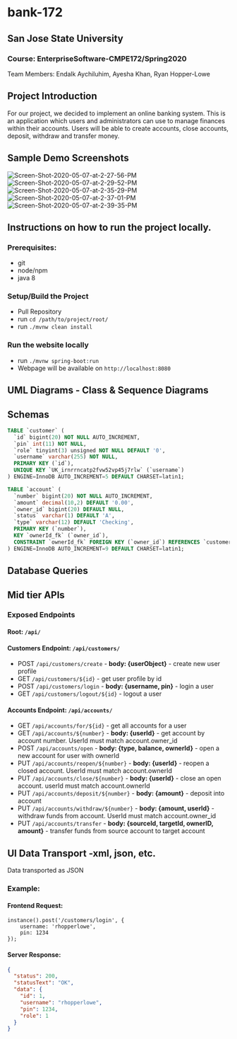# bank-172

## San Jose State University
### Course: EnterpriseSoftware-CMPE172/Spring2020
Team Members: Endalk Aychiluhim, Ayesha Khan, Ryan Hopper-Lowe

## Project Introduction
For our project, we decided to implement an online banking system. This is an application which users and administrators can use to manage finances within their accounts. Users will be able to create accounts, close accounts, deposit, withdraw and transfer money.

## Sample Demo Screenshots
<a><img src="https://i.ibb.co/9gQsV3X/Screen-Shot-2020-05-07-at-2-27-56-PM.png" alt="Screen-Shot-2020-05-07-at-2-27-56-PM" border="0"></a>
<a><img src="https://i.ibb.co/YBNSzf3/Screen-Shot-2020-05-07-at-2-29-52-PM.png" alt="Screen-Shot-2020-05-07-at-2-29-52-PM" border="0"></a>
<a><img src="https://i.ibb.co/S31qmgj/Screen-Shot-2020-05-07-at-2-35-29-PM.png" alt="Screen-Shot-2020-05-07-at-2-35-29-PM" border="0"></a><br />
<a><img src="https://i.ibb.co/t4bVFHD/Screen-Shot-2020-05-07-at-2-37-01-PM.png" alt="Screen-Shot-2020-05-07-at-2-37-01-PM" border="0"></a>
<a><img src="https://i.ibb.co/4mdYYK8/Screen-Shot-2020-05-07-at-2-39-35-PM.png" alt="Screen-Shot-2020-05-07-at-2-39-35-PM" border="0"></a>

## Instructions on how to run the project locally.

### Prerequisites:
- git
- node/npm
- java 8

### Setup/Build the Project
- Pull Repository
- run `cd /path/to/project/root/`
- run `./mvnw clean install`

### Run the website locally
- run `./mvnw spring-boot:run`
- Webpage will be available on `http://localhost:8080`

## UML Diagrams - Class & Sequence Diagrams

## Schemas
```SQL
TABLE `customer` (
  `id` bigint(20) NOT NULL AUTO_INCREMENT,
  `pin` int(11) NOT NULL,
  `role` tinyint(3) unsigned NOT NULL DEFAULT '0',
  `username` varchar(255) NOT NULL,
  PRIMARY KEY (`id`),
  UNIQUE KEY `UK_irnrrncatp2fvw52vp45j7rlw` (`username`)
) ENGINE=InnoDB AUTO_INCREMENT=5 DEFAULT CHARSET=latin1;

TABLE `account` (
  `number` bigint(20) NOT NULL AUTO_INCREMENT,
  `amount` decimal(10,2) DEFAULT '0.00',
  `owner_id` bigint(20) DEFAULT NULL,
  `status` varchar(1) DEFAULT 'A',
  `type` varchar(12) DEFAULT 'Checking',
  PRIMARY KEY (`number`),
  KEY `ownerId_fk` (`owner_id`),
  CONSTRAINT `ownerId_fk` FOREIGN KEY (`owner_id`) REFERENCES `customer` (`id`)
) ENGINE=InnoDB AUTO_INCREMENT=9 DEFAULT CHARSET=latin1;
```
## Database Queries

## Mid tier APIs

### Exposed Endpoints

#### Root: `/api/`

#### Customers Endpoint: `/api/customers/`
- POST `/api/customers/create` - **body: {userObject}** - create new user profile
- GET `/api/customers/${id}` - get user profile by id
- POST `/api/customers/login` - **body: {username, pin}** - login a user
- GET `/api/customers/logout/${id}` - logout a user

#### Accounts Endpoint: `/api/accounts/`
- GET `/api/accounts/for/${id}` - get all accounts for a user
- GET `/api/accounts/${number}` - **body: {userId}** - get account by account number. UserId must match account.owner_id
- POST `/api/accounts/open` - **body: {type, balance, ownerId}** - open a new account for user with ownerId
- PUT `/api/accounts/reopen/${number}` - **body: {userId}** - reopen a closed account. UserId must match account.ownerId
- PUT `/api/accounts/close/${number}` - **body: {userId}** - close an open account. userId must match account.ownerId
- PUT `/api/accounts/deposit/${number}` - **body: {amount}** - deposit into account
- PUT `/api/accounts/withdraw/${number}` - **body: {amount, userId}** - withdraw funds from account. UserId must match account.owner_id
- PUT `/api/accounts/transfer` - **body: {sourceId, targetId, ownerID, amount}** - transfer funds from source account to target account


## UI Data Transport -xml, json, etc.

Data transported as JSON 

### Example: 

#### Frontend Request:
```JS
instance().post('/customers/login', { 
	username: 'rhopperlowe', 
	pin: 1234
});
```

#### Server Response:
```JSON
{
  "status": 200,
  "statusText": "OK",
  "data": {
    "id": 1,
    "username": "rhopperlowe",
    "pin": 1234,
    "role": 1
  }
}
```


